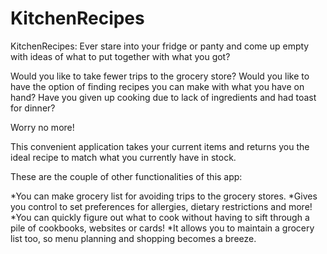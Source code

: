# KitchenRecipes
KitchenRecipes: 
Ever stare into your fridge or panty and come up empty with ideas of what to put together with what you got? 

Would you like to take fewer trips to the grocery store?
Would you like to have the option of finding recipes you can make with what you have on hand?
Have you given up cooking due to lack of ingredients and had toast for dinner?

Worry no more!

This convenient application takes your current items and returns you the ideal recipe to match what you currently have in stock. 

These are the couple of other functionalities of this app:

*You can make grocery list for avoiding trips to the grocery stores.
*Gives you control to set preferences for allergies, dietary restrictions and more!
*You can quickly figure out what to cook without having to sift through a pile of cookbooks, websites or cards!
*It allows you to maintain a grocery list too, so menu planning and shopping becomes a breeze.

